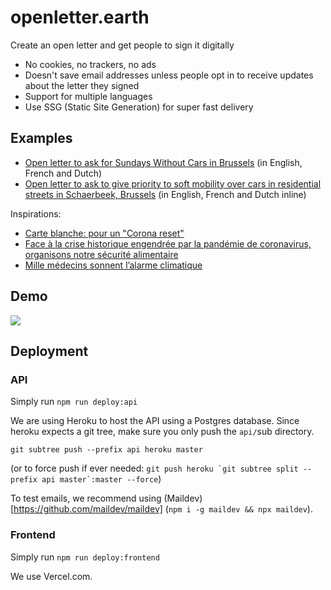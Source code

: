 # openletter.earth

Create an open letter and get people to sign it digitally

- No cookies, no trackers, no ads
- Doesn't save email addresses unless people opt in to receive updates about the letter they signed
- Support for multiple languages
- Use SSG (Static Site Generation) for super fast delivery

## Examples

- [Open letter to ask for Sundays Without Cars in Brussels](https://openletter.earth/lettre-ouverte-a-elke-van-den-brandt-dimanches-sans-voiture-cet-ete-a-bruxelles-ebf9bf61) (in English, French and Dutch)
- [Open letter to ask to give priority to soft mobility over cars in residential streets in Schaerbeek, Brussels](https://openletter.earth/open-letter-to-the-city-of-schaerbeek-give-priority-to-pedestrians-runners-and-bicycles-54952bee) (in English, French and Dutch inline)

Inspirations:

- [Carte blanche: pour un "Corona reset"](https://docs.google.com/forms/d/e/1FAIpQLSfoqjsCyADoUW90FOlzO94Jz7lbVItrNhkVRzoUlTfPYLvb7Q/viewform)
- [Face à la crise historique engendrée par la pandémie de coronavirus, organisons notre sécurité alimentaire](https://www.lalibre.be/debats/opinions/face-a-la-crise-historique-engendree-par-la-pandemie-de-coronavirus-organisons-notre-securite-alimentaire-5e8aeeb6d8ad581631c03f18)
- [Mille médecins sonnent l’alarme climatique](https://plus.lesoir.be/252649/article/2019-10-10/mille-medecins-sonnent-lalarme-climatique)

## Demo

![](https://openletter.earth/images/openletter-demo.gif)

## Deployment

### API

Simply run `npm run deploy:api`

We are using Heroku to host the API using a Postgres database. Since heroku expects a git tree, make sure you only push the `api/`sub directory.

`git subtree push --prefix api heroku master`

(or to force push if ever needed: `` git push heroku `git subtree split --prefix api master`:master --force ``)

To test emails, we recommend using (Maildev)[https://github.com/maildev/maildev] (`npm i -g maildev && npx maildev`).

### Frontend

Simply run `npm run deploy:frontend`

We use Vercel.com.
